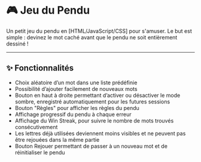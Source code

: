 # 🎮 Jeu du Pendu

Un petit jeu du pendu en [HTML/JavaScript/CSS] pour s'amuser.
Le but est simple : devinez le mot caché avant que le pendu ne soit entièrement dessiné !

---

## ✨ Fonctionnalités
- Choix aléatoire d’un mot dans une liste prédéfinie
- Possibilité d’ajouter facilement de nouveaux mots
- Bouton en haut à droite permettant d’activer ou désactiver le mode sombre, enregistré automatiquement pour les futures sessions
- Bouton "Règles" pour afficher les règles du pendu
- Affichage progressif du pendu à chaque erreur
- Affichage du Win Streak, pour suivre le nombre de mots trouvés consécutivement
- Les lettres déjà utilisées deviennent moins visibles et ne peuvent pas être rejouées dans la même partie
- Bouton Rejouer permettant de passer à un nouveau mot et de réinitialiser le pendu
